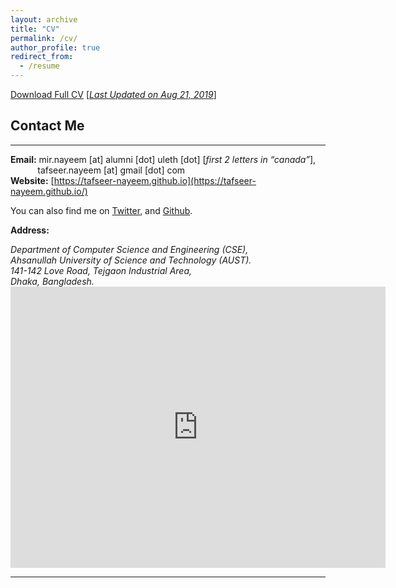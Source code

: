 ```yaml
---
layout: archive
title: "CV"
permalink: /cv/
author_profile: true
redirect_from:
  - /resume
---
```


[Download Full CV](https://tafseer-nayeem.github.io/files/resume_tafseer_August2019.pdf) [<ins>*Last Updated on Aug 21, 2019*</ins>]

## Contact Me
-------------

**Email:** mir.nayeem [at] alumni [dot] uleth [dot] [*first 2 letters in “canada”*], <br /> 
&nbsp; &nbsp; &nbsp; &nbsp; &nbsp;&nbsp; tafseer.nayeem [at] gmail [dot] com <br />
**Website:** [https://tafseer-nayeem.github.io](https://tafseer-nayeem.github.io/) <br />

You can also find me on [Twitter](https://twitter.com/mtnayeem), and [Github](https://github.com/tafseer-nayeem).

**Address:**
<address>
Department of Computer Science and Engineering (CSE), <br /> 
Ahsanullah University of Science and Technology (AUST). <br /> 
141-142 Love Road, Tejgaon Industrial Area, <br />
Dhaka, Bangladesh. <br /> 
</address> 


<iframe src="https://www.google.com/maps/embed?pb=!1m18!1m12!1m3!1d3651.5375119530972!2d90.40462791445606!3d23.76386639417981!2m3!1f0!2f0!3f0!3m2!1i1024!2i768!4f13.1!3m3!1m2!1s0x3755c77decb5f845%3A0xc2eadd2f3b867792!2sAhsanullah%20University%20of%20Science%20and%20Technology!5e0!3m2!1sen!2sus!4v1584909327199!5m2!1sen!2sus" width="600" height="450" frameborder="0" style="border:0;" allowfullscreen="" aria-hidden="false" tabindex="0"></iframe>

__________________________________________________________